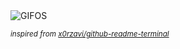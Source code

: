 <div align="justify">
<picture>
    <source media="(prefers-color-scheme: dark)" srcset="https://i.ibb.co/mrDzhBL3/output-gif.gif">
    <source media="(prefers-color-scheme: light)" srcset="https://i.ibb.co/mrDzhBL3/output-gif.gif">
    <img alt="GIFOS" src="https://i.ibb.co/mrDzhBL3/output-gif.gif">
</picture>

<sub><i>inspired from [x0rzavi/github-readme-terminal](https://github.com/x0rzavi/github-readme-terminal)</i></sub>

</div>

<!-- Image deletion URL: https://ibb.co/vCwzLB7S/5bbaa1cffb30b114982c37d0765222d5 -->